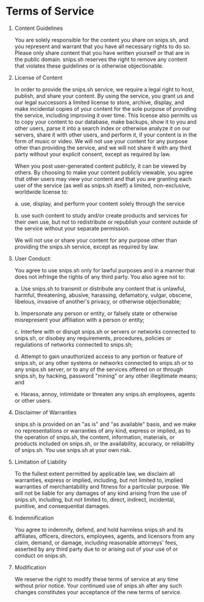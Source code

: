 # Terms of Service

1. Content Guidelines

   You are solely responsible for the content you share on snips.sh, and you represent and warrant that you have all necessary rights to do so. Please only share content that you have written yourself or that are in the public domain. snips.sh reserves the right to remove any content that violates these guidelines or is otherwise objectionable.

2. License of Content

    In order to provide the snips.sh service, we require a legal right to host, publish, and share your content. By using the service, you grant us and our legal successors a limited license to store, archive, display, and make incidental copies of your content for the sole purpose of providing the service, including improving it over time. This license also permits us to copy your content to our database, make backups, show it to you and other users, parse it into a search index or otherwise analyze it on our servers, share it with other users, and perform it, if your content is in the form of music or video. We will not use your content for any purpose other than providing the service, and we will not share it with any third party without your explicit consent, except as required by law.

    When you post user-generated content publicly, it can be viewed by others. By choosing to make your content publicly viewable, you agree that other users may view your content and that you are granting each user of the service (as well as snips.sh itself) a limited, non-exclusive, worldwide license to:

      a. use, display, and perform your content solely through the service

      b. use such content to study and/or create products and services for their own use, but not to redistribute or republish your content outside of the service without your separate permission.

    We will not use or share your content for any purpose other than providing the snips.sh service, except as required by law.

3. User Conduct:

    You agree to use snips.sh only for lawful purposes and in a manner that does not infringe the rights of any third party. You also agree not to:

    a. Use snips.sh to transmit or distribute any content that is unlawful, harmful, threatening, abusive, harassing, defamatory, vulgar, obscene, libelous, invasive of another's privacy, or otherwise objectionable;

    b. Impersonate any person or entity, or falsely state or otherwise misrepresent your affiliation with a person or entity;

    c. Interfere with or disrupt snips.sh or servers or networks connected to snips.sh, or disobey any requirements, procedures, policies or regulations of networks connected to snips.sh;

    d. Attempt to gain unauthorized access to any portion or feature of snips.sh, or any other systems or networks connected to snips.sh or to any snips.sh server, or to any of the services offered on or through snips.sh, by hacking, password "mining" or any other illegitimate means; and

    e. Harass, annoy, intimidate or threaten any snips.sh employees, agents or other users.

4. Disclaimer of Warranties

    snips.sh is provided on an "as is" and "as available" basis, and we make no representations or warranties of any kind, express or implied, as to the operation of snips.sh, the content, information, materials, or products included on snips.sh, or the availability, accuracy, or reliability of snips.sh. You use snips.sh at your own risk.

5. Limitation of Liability

    To the fullest extent permitted by applicable law, we disclaim all warranties, express or implied, including, but not limited to, implied warranties of merchantability and fitness for a particular purpose. We will not be liable for any damages of any kind arising from the use of snips.sh, including, but not limited to, direct, indirect, incidental, punitive, and consequential damages.

6. Indemnification

    You agree to indemnify, defend, and hold harmless snips.sh and its affiliates, officers, directors, employees, agents, and licensors from any claim, demand, or damage, including reasonable attorneys' fees, asserted by any third party due to or arising out of your use of or conduct on snips.sh.

7. Modification

    We reserve the right to modify these terms of service at any time without prior notice. Your continued use of snips.sh after any such changes constitutes your acceptance of the new terms of service.
